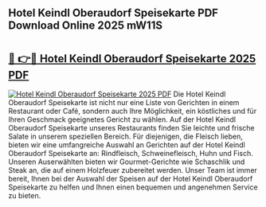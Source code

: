 ## Hotel Keindl Oberaudorf Speisekarte PDF Download Online 2025 mW11S

# <h2><a href="http://gcafmpc.nevu.top/?p=Hotel+Keindl+Oberaudorf+Speisekarte">🔗 👉🔴 Hotel Keindl Oberaudorf Speisekarte 2025 PDF</a></h2>

[![Hotel Keindl Oberaudorf Speisekarte 2025 PDF](https://i.imgur.com/dBaPXMq.png)](http://gcafmpc.nevu.top/?p=Hotel+Keindl+Oberaudorf+Speisekarte)
Die Hotel Keindl Oberaudorf Speisekarte ist nicht nur eine Liste von Gerichten in einem Restaurant oder Café, sondern auch Ihre Möglichkeit, ein köstliches und für Ihren Geschmack geeignetes Gericht zu wählen. Auf der Hotel Keindl Oberaudorf Speisekarte unseres Restaurants finden Sie leichte und frische Salate in unserem speziellen Bereich. Für diejenigen, die Fleisch lieben, bieten wir eine umfangreiche Auswahl an Gerichten auf der Hotel Keindl Oberaudorf Speisekarte an: Rindfleisch, Schweinefleisch, Huhn und Fisch. Unseren Auserwählten bieten wir Gourmet-Gerichte wie Schaschlik und Steak an, die auf einem Holzfeuer zubereitet werden. Unser Team ist immer bereit, Ihnen bei der Auswahl der Speisen auf der Hotel Keindl Oberaudorf Speisekarte zu helfen und Ihnen einen bequemen und angenehmen Service zu bieten.
